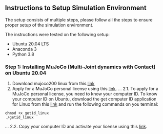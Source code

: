## Instructions to Setup Simulation Environment

The setup consists of multiple steps, please follow all the steps to ensure proper setup of the simulation environment.

The instructions were tested on the following setup:
- Ubuntu 20.04 LTS
- Anaconda 3
- Python 3.8

### Step 1: Installing MuJoCo (Multi-Joint dynamics with Contact) on Ubuntu 20.04

1. Download mujoco200 linux from this [link](https://www.roboti.us/index.html)
2. Apply for a MuJoCo  personal license using this [link](https://www.roboti.us/license.html).
... 2.1. To apply for a MuJoCo  personal license, you need to  know your computer ID. To know your computer ID on Ubuntu, download the get computer ID application for LInux from this [link](https://www.roboti.us/license.html) and run the following commands on you terminal:
```
chmod +x getid_linux
./getid_linux
```
... 2.2. Copy your computer ID and activate your license using this [link](https://www.roboti.us/license.html).
